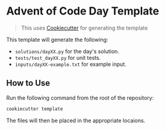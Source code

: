 # Advent of Code Day Template

> This uses [Cookiecutter](https://cookiecutter.readthedocs.io/en/1.7.2/index.html) for generating the template

This template will generate the following:

- `solutions/dayXX.py` for the day's solution.
- `tests/test_dayXX.py` for unit tests.
- `inputs/dayXX-example.txt` for example input.

## How to Use

Run the following command from the root of the repository:

```bash
cookiecutter template
```

The files will then be placed in the appropriate locaions.
